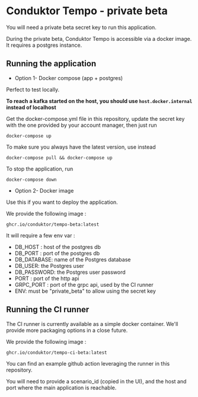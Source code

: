 # Conduktor Tempo - private beta

You will need a private beta secret key to run this application.

During the private beta, Conduktor Tempo is accessible via a docker image. It requires a postgres instance.

## Running the application

- Option 1- Docker compose (app + postgres)

Perfect to test locally.

**To reach a kafka started on the host, you should use `host.docker.internal` instead of localhost**

Get the docker-compose.yml file in this repository, update the secret key with the one provided by your account manager, then just run

`docker-compose up`

To make sure you always have the latest version, use instead

`docker-compose pull && docker-compose up`

To stop the application, run

`docker-compose down`

- Option 2- Docker image

Use this if you want to deploy the application.

We provide the following image :

`ghcr.io/conduktor/tempo-beta:latest`

It will require a few env var :

- DB_HOST : host of the postgres db
- DB_PORT : port of the postgres db
- DB_DATABASE: name of the Postgres database
- DB_USER: the Postgres user
- DB_PASSWORD: the Postgres user password
- PORT : port of the http api
- GRPC_PORT : port of the grpc api, used by the CI runner
- ENV: must be "private_beta" to allow using the secret key

## Running the CI runner

The CI runner is currently available as a simple docker container. We'll provide more packaging options in a close future.

We provide the following image :

`ghcr.io/conduktor/tempo-ci-beta:latest`

You can find an example github action leveraging the runner in this repository.

You will need to provide a scenario_id (copied in the UI), and the host and port where the main application is reachable.
